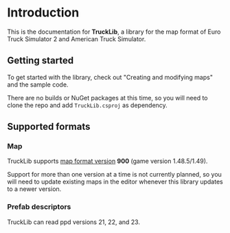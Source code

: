 # Introduction

This is the documentation for **TruckLib**, a library for the map format of Euro Truck Simulator 2 and American Truck Simulator.

## Getting started
To get started with the library, check out "Creating and modifying maps" and the sample code.

There are no builds or NuGet packages at this time, so you will need to clone the repo and add `TruckLib.csproj` as dependency.

## Supported formats

### Map

TruckLib supports [map format version](https://github.com/sk-zk/map-docs/wiki/Map-format-version) **900** (game version 1.48.5/1.49).

Support for more than one version at a time is not currently planned, so you will need to update existing maps in the editor
whenever this library updates to a newer version.

### Prefab descriptors

TruckLib can read ppd versions 21, 22, and 23.
